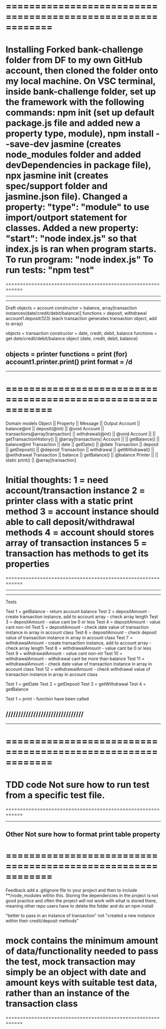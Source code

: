 ============================================================
============================================================
Installing
Forked bank-challenge folder from DF to my own GitHub account, then cloned the folder onto my local machine.
On VSC terminal, inside bank-challenge folder, set up the framework with the following commands:
npm init (set up default package.js file and added new a property type, module), npm install --save-dev jasmine (creates node_modules folder and added devDependencies in package file), npx jasmine init (creates spec/support folder and jasmine.json file).
Changed a property: "type": "module" to use import/outport statement for classes.
Added a new property: "start": "node index.js" so that index.js is ran when program starts.
To run program: "node index.js"
To run tests: "npm test"
============================================================
============================================================

------------------------------------------------------
------------------------------------------------------
Draft
objects = account
constructor = balance, array[transaction instances(date/credit/debit/balance)]
functions = deposit, withdrawal
account1.deposit(123) (each transaction generates transaction object, add to array)

objects = transaction
constructor = date, credit, debit, balance
functions = get date/credit/debit/balance
object {date, credit, debit, balance}

objects = printer
functions = print (for)
account1.printer.print()
print format = /d
------------------------------------------------------
------------------------------------------------------

============================================================
============================================================
Domain models
Object  || Property                        || Message          || Output
Account || balance@int                     || deposit(@int)    || @void
Account || transactions@array[transaction] || withdrawal(@int) || @void
Account ||                                 || getTransactionHistory() || @array[transactions]
Account ||                                 || getBalance()            || balance@int
Transaction || date       || getDate()       || @date
Transaction || deposit    || getDeposit()    || @deposit
Transaction || withdrawal || getWithdrawal() || @withdrawal
Transaction || balance    || getBalance()    || @balance
Printer     ||            || static print()  || @array[transaction]

Initial thoughts:
1 = need account/transaction instance
2 = printer class with a static print method
3 = account instance should able to call deposit/withdrawal methods
4 = account should stores array of transaction instances
5 = transaction has methods to get its properties
============================================================
============================================================

------------------------------------------------------
------------------------------------------------------
Tests
<!-- account.spec.js -->
Test 1 = getBalance - return account balance
Test 2 = depositAmount - create transaction instance, add to account array - check array length
Test 3 = depositAmount - value cant be 0 or less
Test 4 = depositAmount - value cant non-int
Test 5 = depositAmount - check date value of transaction instance in array in account class
Test 6 = depositAmount - check deposit value of transaction instance in array in account class
Test 7 = withdrawalAmount - create transaction instance, add to account array - check array length
Test 8 = withdrawalAmount - value cant be 0 or less
Test 9 = withdrawalAmount - value cant non-int
Test 10 = withdrawalAmount - withdrawal cant be more than balance
Test 11 = withdrawalAmount - check date value of transaction instance in array in account class
Test 12 = withdrawalAmount - check withdrawal value of transaction instance in array in account class
<!-- account.spec.js -->
<!-- transaction.spec.js -->
Test 1 = getDate
Test 2 = getDeposit
Test 3 = getWithdrawal
Test 4 = getBalance
<!-- transaction.spec.js -->
<!-- printer.spec.js -->
Test 1 = print - function have been called
<!-- printer.spec.js -->
///////////////////////////////
------------------------------------------------------
------------------------------------------------------

============================================================
============================================================
TDD code
Not sure how to run test from a specific test file.
============================================================
============================================================

------------------------------------------------------
Other
Not sure how to format print table property
------------------------------------------------------


============================================================
============================================================
Feedback
add a .gitignore file to your project and then to include **/node_modules within this.  Storing the dependencies in the project is not good practice and often the project will not work with what is stored there, meaning other repo users have to delete the folder and do an npm install

"better to pass in an instance of transaction" not "created a new instance within their credit/deposit methods"

mock contains the minimum amount of data/functionality needed to pass the test, mock transaction may simply be an object with date and amount keys with suitable test data, rather than an instance of the transaction class
============================================================

============================================================
